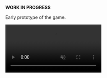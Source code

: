 **WORK IN PROGRESS**

Early prototype of the game.

<video autoplay loop muted>
  <source src="assets/posts/2023-10-26-online-game/1.mp4" type="video/mp4">
</video>
